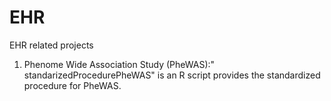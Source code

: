 # EHR
EHR related projects
1. Phenome Wide Association Study (PheWAS):" standarizedProcedurePheWAS" is an R script provides the standardized procedure for PheWAS.
